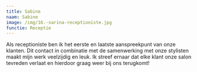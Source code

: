```yaml
---
title: Sabine
naam: Sabine
image: /img/16.-sarina-receptioniste.jpg
functie: Receptie
---
```


Als receptioniste ben ik het eerste en laatste aanspreekpunt van onze klanten. Dit contact in combinatie met de samenwerking met onze stylisten maakt mijn werk veelzijdig en leuk. Ik streef ernaar dat elke klant onze salon tevreden verlaat en hierdoor graag weer bij ons terugkomt!